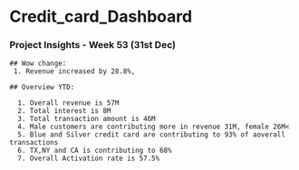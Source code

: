 # Credit_card_Dashboard

### Project Insights - Week 53 (31st Dec)

```
## Wow change:
 1. Revenue increased by 28.8%,
```

```
## Overview YTD:

  1. Overall revenue is 57M
  2. Total interest is 8M
  3. Total transaction amount is 46M
  4. Male customers are contributing more in revenue 31M, female 26M<
  5. Blue and Silver credit card are contributing to 93% of aoverall transactions
  6. TX,NY and CA is contributing to 68%
  7. Overall Activation rate is 57.5%
```
